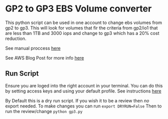 # GP2 to GP3 EBS Volume converter

This python script can be used in one account to change ebs volumes from gp2 to gp3. This will look for volumes that fir the criteria from gp2/io1 that are less than 1TB and 3000 iops and change to gp3 which has a 20% cost reduction.

See manual proccess [here](https://docs.aws.amazon.com/AWSEC2/latest/UserGuide/requesting-ebs-volume-modifications.html?trk=el_a134p000006peKgAAI&trkCampaign=AWSInsights_Website_Docs_requesting-ebs-volume-modifications&sc_channel=el&sc_campaign=AWSInsights_Blog_finding-savings-from-2020-reinvent-announcements&sc_outcome=Product_Marketing)

See AWS Blog Post for more info [here](https://aws.amazon.com/blogs/aws-cost-management/finding-savings-from-2020-reinvent-announcements/)

## Run Script
Ensure you are loged into the right account in your terminal. You can do this by setting access keys and using your default profile. See instructions [here](https://docs.aws.amazon.com/cli/latest/userguide/cli-chap-configure.html)

By Default this is a dry run script. If you wish it to be a review then *no* export needed. To make changes you can run
```export DRYRUN=False```
Then to run the review/change
```python gp3.py```
